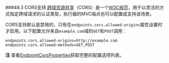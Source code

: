 ###48.3 CORS支持
[跨域资源共享](http://en.wikipedia.org/wiki/Cross-origin_resource_sharing)（CORS）是一个[W3C规范](http://www.w3.org/TR/cors/)，用于以灵活的方式指定跨域请求的认证类型，执行器的MVC端点也可以配置成支持该场景。

CORS支持默认是禁用的，只有在`endpoints.cors.allowed-origins`属性设置时才启用。以下配置允许来自`example.com`域的`GET`和`POST`调用：
```properties
endpoints.cors.allowed-origins=http://example.com
endpoints.cors.allowed-methods=GET,POST
```

**注** 查看[EndpointCorsProperties](https://github.com/spring-projects/spring-boot/tree/v2.0.0.M7/spring-boot-actuator/src/main/java/org/springframework/boot/actuate/autoconfigure/EndpointCorsProperties.java)获取完整的配置选项列表。
